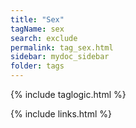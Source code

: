 ```yaml
---
title: "Sex"
tagName: sex
search: exclude
permalink: tag_sex.html
sidebar: mydoc_sidebar
folder: tags
---
```

{% include taglogic.html %}

{% include links.html %}
